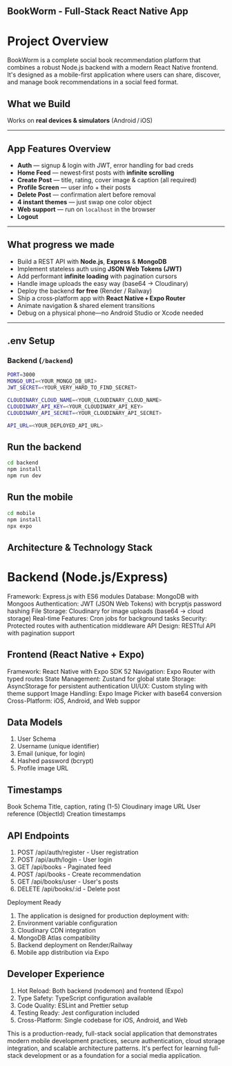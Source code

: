 ## BookWorm - Full-Stack React Native App
# Project Overview

BookWorm is a complete social book recommendation platform that combines a robust Node.js backend with a modern React Native frontend. It's designed as a mobile-first application where users can share, discover, and manage book recommendations in a social feed format.

##  What we Build

Works on **real devices & simulators** (Android / iOS)  


---

##  App Features Overview

-  **Auth** — signup & login with JWT, error handling for bad creds
-  **Home Feed** — newest‑first posts with **infinite scrolling**
-  **Create Post** — title, rating, cover image & caption (all required)
-  **Profile Screen** — user info + their posts
-  **Delete Post** — confirmation alert before removal
-  **4 instant themes** — just swap one color object
-  **Web support** — run on `localhost` in the browser
-  **Logout**

---

##  What progress we made 

- Build a REST API with **Node.js**, **Express** & **MongoDB**
-  Implement stateless auth using **JSON Web Tokens (JWT)**
-  Add performant **infinite loading** with pagination cursors
- Handle image uploads the easy way (base64 → Cloudinary)
-  Deploy the backend **for free** (Render / Railway)
-  Ship a cross‑platform app with **React Native + Expo Router**
-  Animate navigation & shared element transitions
- Debug on a physical phone—no Android Studio or Xcode needed

---

##  .env Setup

###  Backend (`/backend`)

```bash
PORT=3000
MONGO_URI=<YOUR_MONGO_DB_URI>
JWT_SECRET=<YOUR_VERY_HARD_TO_FIND_SECRET>

CLOUDINARY_CLOUD_NAME=<YOUR_CLOUDINARY_CLOUD_NAME>
CLOUDINARY_API_KEY=<YOUR_CLOUDINARY_API_KEY>
CLOUDINARY_API_SECRET=<YOUR_CLOUDINARY_API_SECRET>

API_URL=<YOUR_DEPLOYED_API_URL>
```

##  Run the backend

```bash
cd backend
npm install
npm run dev

```

##  Run the mobile

```bash
cd mobile
npm install
npx expo
```



## Architecture & Technology Stack
# Backend (Node.js/Express)
Framework: Express.js with ES6 modules
Database: MongoDB with Mongoos
Authentication: JWT (JSON Web Tokens) with bcryptjs password hashing
File Storage: Cloudinary for image uploads (base64 → cloud storage)
Real-time Features: Cron jobs for background tasks
Security: Protected routes with authentication middleware
API Design: RESTful API with pagination support

## Frontend (React Native + Expo)
Framework: React Native with Expo SDK 52
Navigation: Expo Router with typed routes
State Management: Zustand for global state
Storage: AsyncStorage for persistent authentication
UI/UX: Custom styling with theme support
Image Handling: Expo Image Picker with base64 conversion
Cross-Platform: iOS, Android, and Web suppor

## Data Models
1. User Schema
2. Username (unique identifier)
3. Email (unique, for login)
4. Hashed password (bcrypt)
5. Profile image URL
## Timestamps
Book Schema
Title, caption, rating (1-5)
Cloudinary image URL
User reference (ObjectId)
Creation timestamps
## API Endpoints
1. POST /api/auth/register - User registration
2. POST /api/auth/login - User login
3. GET /api/books - Paginated feed
4. POST /api/books - Create recommendation
5. GET /api/books/user - User's posts
6. DELETE /api/books/:id - Delete post

Deployment Ready
1. The application is designed for production deployment with:
2. Environment variable configuration
3. Cloudinary CDN integration
4. MongoDB Atlas compatibility
5. Backend deployment on Render/Railway
6. Mobile app distribution via Expo
## Developer Experience

1. Hot Reload: Both backend (nodemon) and frontend (Expo)
2. Type Safety: TypeScript configuration available
3. Code Quality: ESLint and Prettier setup
4. Testing Ready: Jest configuration included
5. Cross-Platform: Single codebase for iOS, Android, and Web
   
This is a production-ready, full-stack social application that demonstrates modern mobile development practices, secure authentication, cloud storage integration, and scalable architecture patterns. It's perfect for learning full-stack development or as a foundation for a social media application.
